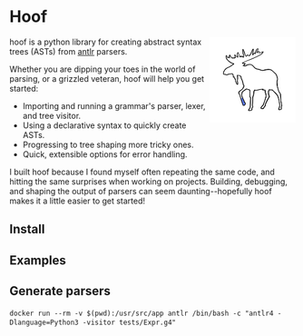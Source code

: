 # Hoof

<img width="30%" align="right" src="./logo.svg">

hoof is a python library for creating abstract syntax trees (ASTs) from [antlr](https://www.antlr.org/) parsers.

Whether you are dipping your toes in the world of parsing, or a grizzled veteran, hoof will help you get started:

* Importing and running a grammar's parser, lexer, and tree visitor.
* Using a declarative syntax to quickly create ASTs.
* Progressing to tree shaping more tricky ones.
* Quick, extensible options for error handling.

I built hoof because I found myself often repeating the same code, and hitting the
same surprises when working on projects. Building, debugging, and shaping the output of
parsers can seem daunting--hopefully hoof makes it a little easier to get started!

## Install


## Examples


## Generate parsers

```
docker run --rm -v $(pwd):/usr/src/app antlr /bin/bash -c "antlr4 -Dlanguage=Python3 -visitor tests/Expr.g4"
```
